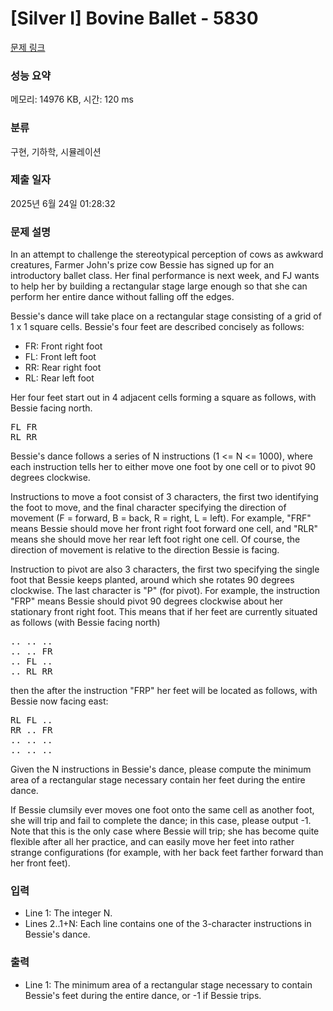 # [Silver I] Bovine Ballet - 5830 

[문제 링크](https://www.acmicpc.net/problem/5830) 

### 성능 요약

메모리: 14976 KB, 시간: 120 ms

### 분류

구현, 기하학, 시뮬레이션

### 제출 일자

2025년 6월 24일 01:28:32

### 문제 설명

<p>In an attempt to challenge the stereotypical perception of cows as awkward creatures, Farmer John's prize cow Bessie has signed up for an introductory ballet class. Her final performance is next week, and FJ wants to help her by building a rectangular stage large enough so that she can perform her entire dance without falling off the edges.</p>

<p>Bessie's dance will take place on a rectangular stage consisting of a grid of 1 x 1 square cells. Bessie's four feet are described concisely as follows:</p>

<ul>
	<li>FR: Front right foot</li>
	<li>FL: Front left foot</li>
	<li>RR: Rear right foot</li>
	<li>RL: Rear left foot</li>
</ul>

<p>Her four feet start out in 4 adjacent cells forming a square as follows, with Bessie facing north.</p>

<pre>FL FR 
RL RR</pre>

<p>Bessie's dance follows a series of N instructions (1 <= N <= 1000), where each instruction tells her to either move one foot by one cell or to pivot 90 degrees clockwise.</p>

<p>Instructions to move a foot consist of 3 characters, the first two identifying the foot to move, and the final character specifying the direction of movement (F = forward, B = back, R = right, L = left). For example, "FRF" means Bessie should move her front right foot forward one cell, and "RLR" means she should move her rear left foot right one cell. Of course, the direction of movement is relative to the direction Bessie is facing.</p>

<p>Instruction to pivot are also 3 characters, the first two specifying the single foot that Bessie keeps planted, around which she rotates 90 degrees clockwise. The last character is "P" (for pivot). For example, the instruction "FRP" means Bessie should pivot 90 degrees clockwise about her stationary front right foot. This means that if her feet are currently situated as follows (with Bessie facing north)</p>

<pre>.. .. .. 
.. .. FR 
.. FL .. 
.. RL RR 
</pre>

<p>then the after the instruction "FRP" her feet will be located as follows, with Bessie now facing east:</p>

<pre>RL FL .. 
RR .. FR 
.. .. ..  
.. .. .. 
</pre>


<p>Given the N instructions in Bessie's dance, please compute the minimum area of a rectangular stage necessary contain her feet during the entire dance.</p>

<p>If Bessie clumsily ever moves one foot onto the same cell as another foot, she will trip and fail to complete the dance; in this case, please output -1. Note that this is the only case where Bessie will trip; she has become quite flexible after all her practice, and can easily move her feet into rather strange configurations (for example, with her back feet farther forward than her front feet).</p>

### 입력 

 <ul>
	<li>Line 1: The integer N.</li>
	<li>Lines 2..1+N: Each line contains one of the 3-character instructions in Bessie's dance.</li>
</ul>

### 출력 

 <ul>
	<li>Line 1: The minimum area of a rectangular stage necessary to contain Bessie's feet during the entire dance, or -1 if Bessie trips.</li>
</ul>

